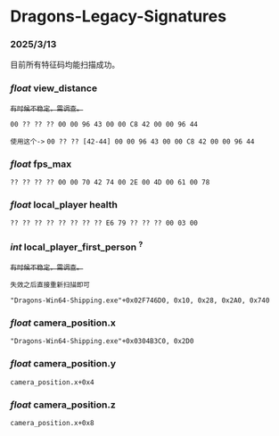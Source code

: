 # Dragons-Legacy-Signatures

### 2025/3/13

目前所有特征码均能扫描成功。

### *float* view_distance
~~`有时候不稳定，需调查。`~~

`00 ?? ?? ?? 00 00 96 43 00 00 C8 42 00 00 96 44`

`使用这个->` `00 ?? ?? [42-44] 00 00 96 43 00 00 C8 42 00 00 96 44`

### *float* fps_max
`?? ?? ?? ?? 00 00 70 42 74 00 2E 00 4D 00 61 00 78`

### *float* local_player health
`?? ?? ?? ?? ?? ?? ?? ?? E6 79 ?? ?? ?? 00 03 00`

### *int* local_player_first_person <sup>?</sup>
~~`有时候不稳定，需调查。`~~

`失效之后直接重新扫描即可`

`"Dragons-Win64-Shipping.exe"+0x02F746D0, 0x10, 0x28, 0x2A0, 0x740`

### *float* camera_position.x

`"Dragons-Win64-Shipping.exe"+0x0304B3C0, 0x2D0`

### *float* camera_position.y

`camera_position.x+0x4`

### *float* camera_position.z

`camera_position.x+0x8`
